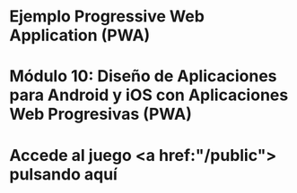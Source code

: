# Ejemplo Progressive Web Application (PWA)
# Módulo 10:  Diseño de Aplicaciones para Android y iOS con Aplicaciones Web Progresivas (PWA)

# Accede al juego <a href:"/public"> pulsando aquí</a>
